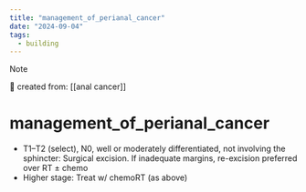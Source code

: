 ```yaml
---
title: "management_of_perianal_cancer"
date: "2024-09-04"
tags:
  - building
---
```


> [!NOTE]
> 🌱 created from: [[anal cancer]]

# management_of_perianal_cancer

- T1–T2 (select), N0, well or moderately differentiated, not involving the sphincter: Surgical excision. If inadequate margins, re-excision preferred over RT ± chemo
- Higher stage: Treat w/ chemoRT (as above)
